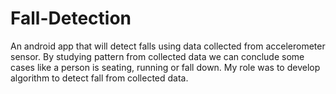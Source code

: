# Fall-Detection
An android app that will detect falls using data collected from 
accelerometer sensor. By studying pattern from collected data
we can conclude some cases like a person is seating, running or
fall down. My role was to develop algorithm to detect fall from 
collected data.
